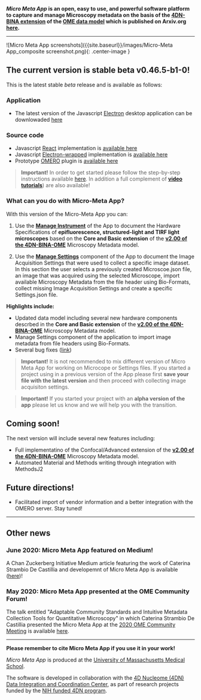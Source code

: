 
<!-- ## Micro Meta App -->

**_Micro Meta App_ is an open, easy to use, and powerful software platform to capture and manage Microscopy metadata on the basis of the [4DN-BINA extension](https://github.com/WU-BIMAC/MicroscopyMetadata4DNGuidelines/tree/master/Model/stable%20version/v02-00) of the [OME data model](https://docs.openmicroscopy.org/ome-model/6.1.1/developers/model-overview.html) which is published on Arxiv.org [here](https://arxiv.org/abs/1910.11370).**

----
![Micro Meta App screenshots]({{site.baseurl}}/images/Micro-Meta App_composite screenshot.png){: .center-image }


## The current version is stable beta v0.46.5-b1-0!

This is the latest stable *beta* release and is available as follows:

### Application
* The latest version of the Javascript [Electron](https://www.electronjs.org/) desktop application can be downlowaded [here](https://github.com/WU-BIMAC/MicroMetaApp-Electron/releases/latest) 

### Source code
* Javascript [React](https://reactjs.org/) implementation is [available here](https://github.com/WU-BIMAC/MicroMetaApp-React)
* Javascript [Electron-wrapped](https://www.electronjs.org/) implementation is [available here](https://github.com/WU-BIMAC/MicroMetaApp-Electron)
* Prototype [OMERO](https://www.openmicroscopy.org/omero/scientists/) plugin is [available here](https://github.com/WU-BIMAC/MicroMetaApp-Omero)

<!-- See the [changelog]() for more details. -->

> **Important!** In order to get started please follow the step-by-step instructions available [here](https://micrometaapp-docs.readthedocs.io/en/latest/index.html). In addition a full complement of [**video tutorials**](https://micrometaapp-docs.readthedocs.io/en/latest/docs/tutorials/VideoTutorials.html)) are also available!


### What can you do with Micro-Meta App?
With this version of the Micro-Meta App you can:

1) Use the [**Manage Instrument**](https://micrometaapp-docs.readthedocs.io/en/latest/docs/tutorials/ManageInstrument.html) of the App to document the Hardware Specifications of **epifluorescence, structured-light and TIRF light microscopes** based on the **Core and Basic extension** of the [**v2.00 of the 4DN-BINA-OME**](https://github.com/WU-BIMAC/MicroscopyMetadata4DNGuidelines/tree/master/Model/stable%20version/v02-00) Microscopy Metadata model.

2) Use the [**Manage Settings**](https://micrometaapp-docs.readthedocs.io/en/latest/docs/tutorials/ManageSettings.html) component of the App to document the Image Acquisition Settings that were used to collect a specific image dataset.  In this section the user selects a previously created Microscoe.json file, an image that was acquired using the selected Microscope, import available Microscopy Metadata from the file header using Bio-Formats, collect missing Image Acquisition Settings and create a specific Settings.json file.

**Highlights include:**
* Updated data model including several new hardware components descrbed in the **Core and Basic extension** of the [**v2.00 of the 4DN-BINA-OME**](https://github.com/WU-BIMAC/MicroscopyMetadata4DNGuidelines/tree/master/Model/stable%20version/v02-00) Microscopy Metadata model.
* Manage Settings component of the application to import image metadata from file headers using Bio-Formats.
* Several bug fixes ([link](https://github.com/WU-BIMAC/MicroMetaApp-React/issues))

> **Important!** It is not recommended to mix different version of Micro Meta App for working on Microcope or Settings files. 
If you started a project using in a previous version of the App please first **save your file with the latest version** and then proceed with collecting image acquisiton settings. 

> **Important!** If you started your project with an **alpha version of the app** please let us know and we will help you with the transition.


## Coming soon!

The next version will include several new features including:

* Full implementatino of the Confocal/Advanced extension of the [**v2.00 of the 4DN-BINA-OME**](https://github.com/WU-BIMAC/MicroscopyMetadata4DNGuidelines/tree/master/Model/stable%20version/v02-00) Microscopy Metadata model.
* Automated Material and Methods writing through integration with MethodsJ2

## Future directions! 

* Facilitated import of vendor information and a better integration with the OMERO server.
Stay tuned!

----
## Other news

### June 2020: Micro Meta App featured on Medium!
A Chan Zuckerberg Initiative Medium article featuring the work of Caterina Strambio De Castillia and developemnt of Micro Meta App is available ([here](https://medium.com/@cziscience/5-imaging-scientists-share-insights-1ece553e9da3))!

### May 2020: Micro Meta App presented at the OME Community Forum!
The talk entitled "Adaptable Community Standards and Intuitive Metadata Collection Tools for Quantitative Microscopy" in which Caterina Strambio De Castillia presented the Micro Meta App at the [2020 OME Community Meeting](https://www.openmicroscopy.org/events/ome-community-meeting-2020/) is available [here](https://www.openmicroscopy.org/events/ome-community-meeting-2020/day2/).

----
**Please remember to cite Micro Meta App if you use it in your work!**

_Micro Meta App_ is produced at the <a href="https://www.umassmed.edu/pmm/">University of Massachusetts Medical School</a>.

The software is developed in collaboration with the <a href="http://dcic.4dnucleome.org/">4D Nucleome (4DN) Data Integration and Coordination Center</a>, as part of research projects funded by the <a href="https://commonfund.nih.gov/4DNucleome">NIH funded 4DN program</a>.
